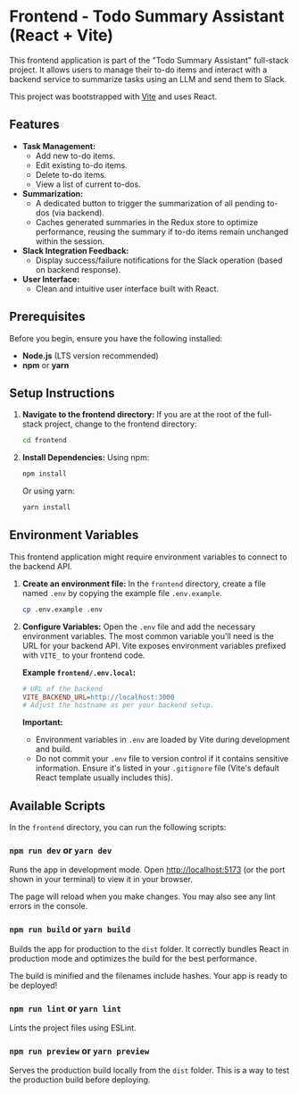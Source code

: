 # Frontend - Todo Summary Assistant (React + Vite)

This frontend application is part of the "Todo Summary Assistant" full-stack project. It allows users to manage their to-do items and interact with a backend service to summarize tasks using an LLM and send them to Slack.

This project was bootstrapped with [Vite](https://vitejs.dev/) and uses React.

## Features

- **Task Management:**
    - Add new to-do items.
    - Edit existing to-do items.
    - Delete to-do items.
    - View a list of current to-dos.
- **Summarization:**
    - A dedicated button to trigger the summarization of all pending to-dos (via backend).
    - Caches generated summaries in the Redux store to optimize performance, reusing the summary if to-do items remain unchanged within the session.
- **Slack Integration Feedback:**
    - Display success/failure notifications for the Slack operation (based on backend response).
- **User Interface:**
    - Clean and intuitive user interface built with React.

## Prerequisites

Before you begin, ensure you have the following installed:

- **Node.js** (LTS version recommended)
- **npm** or **yarn**

## Setup Instructions

1.  **Navigate to the frontend directory:**
    If you are at the root of the full-stack project, change to the frontend directory:
    ```bash
    cd frontend
    ```

2.  **Install Dependencies:**
    Using npm:
    ```bash
    npm install
    ```
    Or using yarn:
    ```bash
    yarn install
    ```

## Environment Variables

This frontend application might require environment variables to connect to the backend API.

1.  **Create an environment file:**
    In the `frontend` directory, create a file named `.env` by copying the example file `.env.example`.
    ```bash
    cp .env.example .env
    ```

2.  **Configure Variables:**
    Open the `.env` file and add the necessary environment variables. The most common variable you'll need is the URL for your backend API. Vite exposes environment variables prefixed with `VITE_` to your frontend code.

    **Example `frontend/.env.local`:**
    ```ini
    # URL of the backend
    VITE_BACKEND_URL=http://localhost:3000
    # Adjust the hostname as per your backend setup.
    ```

    **Important:**
    - Environment variables in `.env` are loaded by Vite during development and build.
    - Do not commit your `.env` file to version control if it contains sensitive information. Ensure it's listed in your `.gitignore` file (Vite's default React template usually includes this).

## Available Scripts

In the `frontend` directory, you can run the following scripts:

### `npm run dev` or `yarn dev`

Runs the app in development mode.
Open [http://localhost:5173](http://localhost:5173) (or the port shown in your terminal) to view it in your browser.

The page will reload when you make changes.
You may also see any lint errors in the console.

### `npm run build` or `yarn build`

Builds the app for production to the `dist` folder.
It correctly bundles React in production mode and optimizes the build for the best performance.

The build is minified and the filenames include hashes.
Your app is ready to be deployed!

### `npm run lint` or `yarn lint`

Lints the project files using ESLint.

### `npm run preview` or `yarn preview`

Serves the production build locally from the `dist` folder. This is a way to test the production build before deploying.